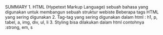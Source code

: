 SUMMARY
	1. HTML (Hypetext Markup Language) sebuah bahasa yang digunakan untuk membangun sebuah struktur webiste
	Beberapa tags HTML yang sering digunakan
	2. Tag-tag yang sering digunakan dalam html : h1, p, tabel, a, img, div, ul, li
	3. Styling bisa dilakukan dalam html contohnya :strong, em, s
